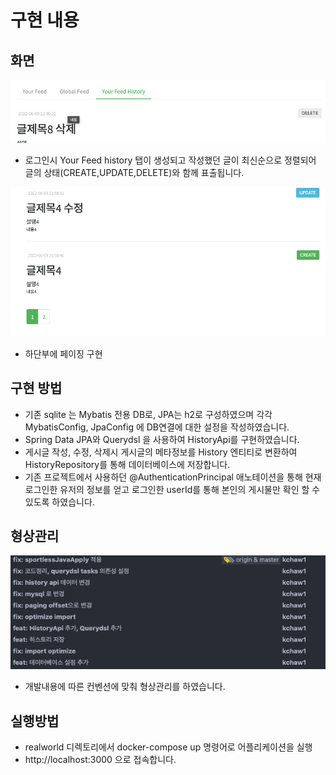 # 구현 내용

## 화면
![screenshot1](./screenshot1.png)

- 로그인시 Your Feed history 탭이 생성되고 작성했던 글이 최신순으로 정렬되어 글의 상태(CREATE,UPDATE,DELETE)와 함께 표출됩니다.

![screenshot2](./screenshot2.png)
- 하단부에 페이징 구현

## 구현 방법
- 기존 sqlite 는 Mybatis 전용 DB로, JPA는 h2로 구성하였으며 각각 MybatisConfig, JpaConfig 에 DB연결에 대한 설정을 작성하였습니다.
- Spring Data JPA와 Querydsl 을 사용하여 HistoryApi를 구현하였습니다.
- 게시글 작성, 수정, 삭제시 게시글의 메타정보를 History 엔티티로 변환하여 HistoryRepository를 통해 데이터베이스에 저장합니다.
- 기존 프로젝트에서 사용하던 @AuthenticationPrincipal 애노테이션을 통해 현재 로그인한 유저의 정보를 얻고 
  로그인한 userId를 통해 본인의 게시물만 확인 할 수 있도록 하였습니다.

## 형상관리
![screenshot3](./screenshot3.png)
- 개발내용에 따른 컨벤션에 맞춰 형상관리를 하였습니다.

## 실행방법
- realworld 디렉토리에서 docker-compose up 명령어로 어플리케이션을 실행
- http://localhost:3000 으로 접속합니다.